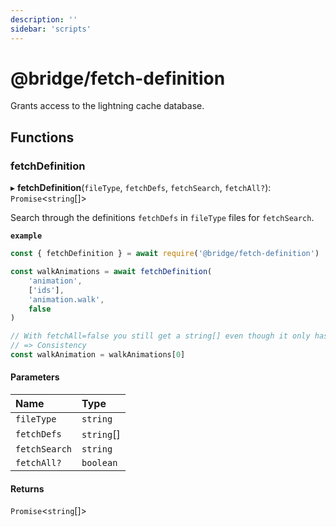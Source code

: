 ```yaml
---
description: ''
sidebar: 'scripts'
---
```


# @bridge/fetch-definition

Grants access to the lightning cache database.

## Functions

### fetchDefinition

▸ **fetchDefinition**(`fileType`, `fetchDefs`, `fetchSearch`, `fetchAll?`): `Promise`<`string`[]\>

Search through the definitions `fetchDefs` in `fileType` files for `fetchSearch`.

**`example`**
```js
const { fetchDefinition } = await require('@bridge/fetch-definition')

const walkAnimations = await fetchDefinition(
	'animation',
	['ids'],
	'animation.walk',
	false
)

// With fetchAll=false you still get a string[] even though it only has one entry
// => Consistency
const walkAnimation = walkAnimations[0]
```

#### Parameters

| Name | Type |
| :------ | :------ |
| `fileType` | `string` |
| `fetchDefs` | `string`[] |
| `fetchSearch` | `string` |
| `fetchAll?` | `boolean` |

#### Returns

`Promise`<`string`[]\>
